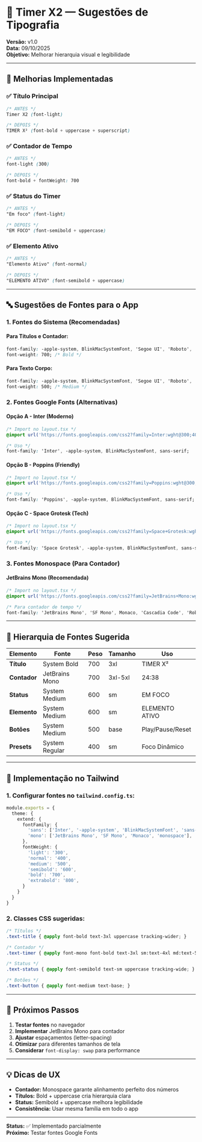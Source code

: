 # 🎨 Timer X2 — Sugestões de Tipografia

**Versão:** v1.0  
**Data:** 09/10/2025  
**Objetivo:** Melhorar hierarquia visual e legibilidade

---

## 🎯 **Melhorias Implementadas**

### ✅ **Título Principal**
```css
/* ANTES */
Timer X2 (font-light)

/* DEPOIS */
TIMER X² (font-bold + uppercase + superscript)
```

### ✅ **Contador de Tempo**
```css
/* ANTES */
font-light (300)

/* DEPOIS */
font-bold + fontWeight: 700
```

### ✅ **Status do Timer**
```css
/* ANTES */
"Em foco" (font-light)

/* DEPOIS */
"EM FOCO" (font-semibold + uppercase)
```

### ✅ **Elemento Ativo**
```css
/* ANTES */
"Elemento Ativo" (font-normal)

/* DEPOIS */
"ELEMENTO ATIVO" (font-semibold + uppercase)
```

---

## 🔤 **Sugestões de Fontes para o App**

### **1. Fontes do Sistema (Recomendadas)**

#### **Para Títulos e Contador:**
```css
font-family: -apple-system, BlinkMacSystemFont, 'Segoe UI', 'Roboto', 'Helvetica Neue', Arial, sans-serif;
font-weight: 700; /* Bold */
```

#### **Para Texto Corpo:**
```css
font-family: -apple-system, BlinkMacSystemFont, 'Segoe UI', 'Roboto', 'Helvetica Neue', Arial, sans-serif;
font-weight: 500; /* Medium */
```

### **2. Fontes Google Fonts (Alternativas)**

#### **Opção A - Inter (Moderno)**
```css
/* Import no layout.tsx */
@import url('https://fonts.googleapis.com/css2?family=Inter:wght@300;400;500;600;700;800&display=swap');

/* Uso */
font-family: 'Inter', -apple-system, BlinkMacSystemFont, sans-serif;
```

#### **Opção B - Poppins (Friendly)**
```css
/* Import no layout.tsx */
@import url('https://fonts.googleapis.com/css2?family=Poppins:wght@300;400;500;600;700;800&display=swap');

/* Uso */
font-family: 'Poppins', -apple-system, BlinkMacSystemFont, sans-serif;
```

#### **Opção C - Space Grotesk (Tech)**
```css
/* Import no layout.tsx */
@import url('https://fonts.googleapis.com/css2?family=Space+Grotesk:wght@300;400;500;600;700&display=swap');

/* Uso */
font-family: 'Space Grotesk', -apple-system, BlinkMacSystemFont, sans-serif;
```

### **3. Fontes Monospace (Para Contador)**

#### **JetBrains Mono (Recomendada)**
```css
/* Import no layout.tsx */
@import url('https://fonts.googleapis.com/css2?family=JetBrains+Mono:wght@400;500;600;700&display=swap');

/* Para contador de tempo */
font-family: 'JetBrains Mono', 'SF Mono', Monaco, 'Cascadia Code', 'Roboto Mono', Consolas, 'Courier New', monospace;
```

---

## 📱 **Hierarquia de Fontes Sugerida**

| Elemento | Fonte | Peso | Tamanho | Uso |
|----------|-------|------|---------|-----|
| **Título** | System Bold | 700 | 3xl | TIMER X² |
| **Contador** | JetBrains Mono | 700 | 3xl-5xl | 24:38 |
| **Status** | System Medium | 600 | sm | EM FOCO |
| **Elemento** | System Medium | 600 | sm | ELEMENTO ATIVO |
| **Botões** | System Medium | 500 | base | Play/Pause/Reset |
| **Presets** | System Regular | 400 | sm | Foco Dinâmico |

---

## 🎨 **Implementação no Tailwind**

### **1. Configurar fontes no `tailwind.config.ts`:**
```typescript
module.exports = {
  theme: {
    extend: {
      fontFamily: {
        'sans': ['Inter', '-apple-system', 'BlinkMacSystemFont', 'sans-serif'],
        'mono': ['JetBrains Mono', 'SF Mono', 'Monaco', 'monospace'],
      },
      fontWeight: {
        'light': '300',
        'normal': '400',
        'medium': '500',
        'semibold': '600',
        'bold': '700',
        'extrabold': '800',
      }
    }
  }
}
```

### **2. Classes CSS sugeridas:**
```css
/* Títulos */
.text-title { @apply font-bold text-3xl uppercase tracking-wider; }

/* Contador */
.text-timer { @apply font-mono font-bold text-3xl sm:text-4xl md:text-5xl; }

/* Status */
.text-status { @apply font-semibold text-sm uppercase tracking-wide; }

/* Botões */
.text-button { @apply font-medium text-base; }
```

---

## 🚀 **Próximos Passos**

1. **Testar fontes** no navegador
2. **Implementar** JetBrains Mono para contador
3. **Ajustar** espaçamentos (letter-spacing)
4. **Otimizar** para diferentes tamanhos de tela
5. **Considerar** `font-display: swap` para performance

---

## 💡 **Dicas de UX**

- **Contador:** Monospace garante alinhamento perfeito dos números
- **Títulos:** Bold + uppercase cria hierarquia clara
- **Status:** Semibold + uppercase melhora legibilidade
- **Consistência:** Usar mesma família em todo o app

---

**Status:** ✅ Implementado parcialmente  
**Próximo:** Testar fontes Google Fonts
